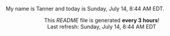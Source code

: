 My name is Tanner and today is Sunday, July 14, 8:44 AM EDT.

<p align="center">This <i>README</i> file is generated <b>every 3 hours</b>!</br>Last refresh: Sunday, July 14, 8:44 AM EDT<br /></p>
